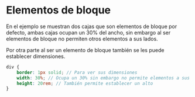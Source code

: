 # Elementos de bloque

En el ejemplo se muestran dos cajas que son elementos de bloque por defecto, ambas cajas ocupan un 30% del ancho, sin embargo al ser elementos de bloque no permiten otros elementos a sus lados.

Por otra parte al ser un elemento de bloque también se les puede establecer dimensiones.

``` scss
div {
    border: 1px solid; // Para ver sus dimensiones 
    width: 30%; // Ocupa un 30% sin embargo no permite elementos a sus lados como si ocupara todo el ancho disponible
    height: 20rem; // También permite establecer un alto
}
```
